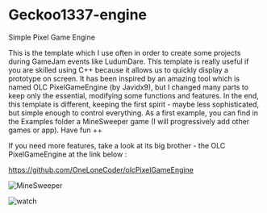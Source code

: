 # Geckoo1337-engine
Simple Pixel Game Engine

This is the template which I use often in order to create some projects during GameJam events like LudumDare. This template is really useful if you are skilled using C++ because it allows us to quickly display a prototype on screen. It has been inspired by an amazing tool which is named OLC PixelGameEngine (by Javidx9), but I changed many parts to keep only the essential, modifying some functions and features. In the end, this template is different, keeping the first spirit - maybe less sophisticated, but simple enough to control everything. As a first example, you can find in the Examples folder a MineSweeper game (I will progressively add other games or app). Have fun ++

If you need more features, take a look at its big brother - the OLC PixelGameEngine at the link below :

https://github.com/OneLoneCoder/olcPixelGameEngine

![MineSweeper](https://user-images.githubusercontent.com/17862708/212752453-e8a1c6ff-ab4f-40ba-98fd-8fa26fa24ea4.png)

![watch](https://user-images.githubusercontent.com/17862708/212752460-f7d0b1eb-8af3-47ef-a346-8746b37417f5.png)
